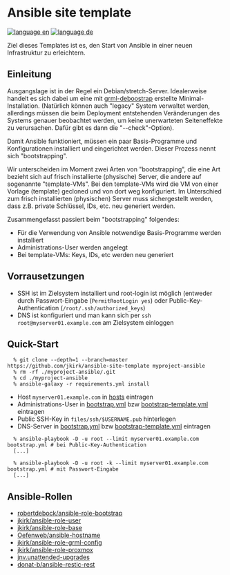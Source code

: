 # Ansible site template

[![language en](https://img.shields.io/badge/language-en-red.svg)](README.md)
[![language de](https://img.shields.io/badge/language-de-green.svg)](README.de.md)

Ziel dieses Templates ist es, den Start von Ansible in einer neuen Infrastruktur zu erleichtern.

## Einleitung

Ausgangslage ist in der Regel ein Debian/stretch-Server. Idealerweise handelt es sich dabei um eine mit [grml-deboostrap](https://github.com/grml/grml-debootstrap) erstellte Minimal-Installation.
(Natürlich können auch "legacy" System verwaltet werden, allerdings müssen die beim Deployment entstehenden Veränderungen des Systems genauer beobachtet werden, um keine unerwarteten Seiteneffekte zu verursachen.
Dafür gibt es dann die "--check"-Option).

Damit Ansible funktioniert, müssen ein paar Basis-Programme und Konfigurationen installiert und eingerichtet werden. Dieser Prozess nennt sich "bootstrapping".

Wir unterscheiden im Moment zwei Arten von "bootstrapping", die eine Art bezieht sich auf frisch installierte (physische) Server, die andere auf sogenannte "template-VMs".
Bei den template-VMs wird die VM von einer Vorlage (template) gecloned und von dort weg konfiguriert.
Im Unterschied zum frisch installierten (physischen) Server muss sichergestellt werden, dass z.B. private Schlüssel, IDs, etc. neu generiert werden.

Zusammengefasst passiert beim "bootstrapping" folgendes:

* Für die Verwendung von Ansible notwendige Basis-Programme werden installiert
* Administrations-User werden angelegt
* Bei template-VMs: Keys, IDs, etc werden neu generiert

## Vorrausetzungen

* SSH ist im Zielsystem installiert und root-login ist möglich (entweder durch Passwort-Eingabe (`PermitRootLogin yes`) oder Public-Key-Authentication (`/root/.ssh/authorized_keys`)
* DNS ist konfiguriert und man kann sich per `ssh root@myserver01.example.com` am Zielsystem einloggen

## Quick-Start

```
  % git clone --depth=1 --branch=master https://github.com/jkirk/ansible-site-template myproject-ansible
  % rm -rf ./myproject-ansible/.git
  % cd ./myproject-ansible
  % ansible-galaxy -r requirements.yml install
```

* Host `myserver01.example.com` in [hosts](hosts) eintragen
* Administrations-User in [bootstrap.yml](bootstrap.yml#L18) bzw [bootstrap-template.yml](bootstrap-template.yml#L18) eintragen
* Public SSH-Key in `files/ssh/$USERNAME.pub` hinterlegen
* DNS-Server in [bootstrap.yml](bootstrap.yml#L14) bzw [bootstrap-template.yml](bootstrap-template.yml#L14) eintragen

```
  % ansible-playbook -D -u root --limit myserver01.example.com bootstrap.yml # bei Public-Key-Authentication
  [...]

  % ansible-playbook -D -u root -k --limit myserver01.example.com bootstrap.yml # mit Passwort-Eingabe
  [...]
```

## Ansible-Rollen

* [robertdebock/ansible-role-bootstrap](https://github.com/robertdebock/ansible-role-bootstrap)
* [jkirk/ansible-role-user](https://github.com/jkirk/ansible-role-user)
* [jkirk/ansible-role-base](https://github.com/jkirk/ansible-role-base)
* [Oefenweb/ansible-hostname](https://github.com/Oefenweb/ansible-hostname)
* [jkirk/ansible-role-grml-config](https://github.com/jkirk/ansible-role-grml-config)
* [jkirk/ansible-role-proxmox](https://github.com/jkirk/ansible-role-proxmox)
* [jnv.unattended-upgrades](https://github.com/jnv/ansible-role-unattended-upgrades)
* [donat-b/ansible-restic-rest](https://github.com/donat-b/ansible-restic-rest)
